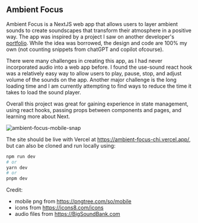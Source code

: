 ## Ambient Focus

Ambient Focus is a NextJS web app that allows users to layer ambient sounds to create soundscapes that transform their atmosphere in a positive way. The app was inspired by a project I saw on another developer's [portfolio](https://lmssieh.com/). While the idea was borrowed, the design and code are 100% my own (not counting snippets from chatGPT and copilot ofcourse).

There were many challenges in creating this app, as I had never incorporated audio into a web app before. I found the use-sound react hook was a relatively easy way to allow users to play, pause, stop, and adjust volume of the sounds on the app. Another major challenge is the long loading time and I am currently attempting to find ways to reduce the time it takes to load the sound player. 

Overall this project was great for gaining experience in state management, using react hooks, passing props between components and pages, and learning more about Next. 

![ambient-focus-mobile-snap](https://user-images.githubusercontent.com/34987913/235319098-41cfa163-84ad-4516-a1a0-db20fbbdf08f.PNG)

The site should be live with Vercel at https://ambient-focus-chi.vercel.app/, but can also be cloned and run locally using:

```bash
npm run dev
# or
yarn dev
# or
pnpm dev
```

Credit:
- mobile png from https://pngtree.com/so/mobile
- icons from https://icons8.com/icons
- audio files from https://BigSoundBank.com

